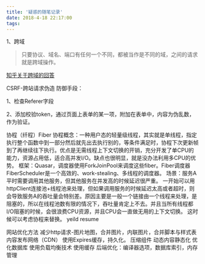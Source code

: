 ```yaml
---
title: '疑惑的随笔记录'
date: 2018-4-18 22:17:00
tags:
---
```



1、跨域
> 只要协议、域名、端口有任何一个不同，都被当作是不同的域，之间的请求就是跨域操作。

[知乎关于跨域的回答](https://www.zhihu.com/question/26376773)

CSRF-跨站请求伪造
防御手段：

1、检查Referer字段

2、添加校验token，通过页面上表单的某一项，附加在表单中，内容为伪乱数，作为验证。


协程（纤程）Fiber
协程概念：一种用户态的轻量级线程，其实就是单线程，指定执行整个函数中到一部分然后就先出去执行别的，等条件满足时，协程下次更新帧到了再继续往下执行。优点是无需线程上下文切换的开销，充分开发了单CPU的能力，资源占用低，适合高并发I/O。缺点也很明显，就是没办法利用多CPU的优势。
框架：Quasar，调度器使用ForkJoinPool来调度这些fiber。Fiber调度器FiberScheduler是一个高效的、work-stealing、多线程的调度器。
场景：服务A平时需要调用其他服务，但其他服务在并发高的时候延迟很严重。 
一开始可以用httpClient连接池+线程池来处理，但如果调用服务的时候延迟太高或者超时，则会导致服务A的吞吐量会特别差。原因主要是一般一个链接由一个线程来处理，是阻塞的，所以在线程池数有限的情况下，吞吐量肯定上不去。并且当所有线程都I/O阻塞的时候，会很浪费CPU资源，并且CPU会一直做无用的上下文切换。
这时候可以考虑协程来替换。
yeild resume 

网站优化方法
减少http请求-图片地图，合并图片，内联图片，合并脚本与样式表
内容发布网络（CDN）
使用Expires缓存，持久化。
压缩组件
动态内容静态化
优化数据库
使用负载均衡技术
使用缓存
后端优化：编译器选项，数据库索引，内存管理